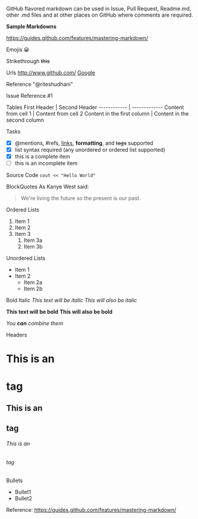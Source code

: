 GitHub flavored markdown can be used in Issue, Pull Request, Readme.md, other .md files and at other places on GitHub where comments are required. 


__Sample Markdowns__

https://guides.github.com/features/mastering-markdown/

Emojis
:grinning:

Strikethrough
~~this~~

Urls
http://www.github.com/
[Google](www.google.com)

Reference
"@riteshudhani"

Issue Reference
#1

Tables
First Header | Second Header
------------ | -------------
Content from cell 1 | Content from cell 2
Content in the first column | Content in the second column

Tasks
- [x] @mentions, #refs, [links](), **formatting**, and <del>tags</del> supported
- [x] list syntax required (any unordered or ordered list supported)
- [x] this is a complete item
- [ ] this is an incomplete item

Source Code
`cout << "Hello World"`

BlockQuotes
As Kanye West said:

> We're living the future so
> the present is our past.

Ordered Lists
1. Item 1
1. Item 2
1. Item 3
   1. Item 3a
   1. Item 3b
   
 Unordered Lists
* Item 1
* Item 2
  * Item 2a
  * Item 2b
  
 Bold Italic
  *This text will be italic*
_This will also be italic_

**This text will be bold**
__This will also be bold__

_You **can** combine them_

Headers
# This is an <h1> tag
## This is an <h2> tag
###### This is an <h6> tag
   
Bullets
   * Bullet1
   * Bullet2

Reference:
https://guides.github.com/features/mastering-markdown/

